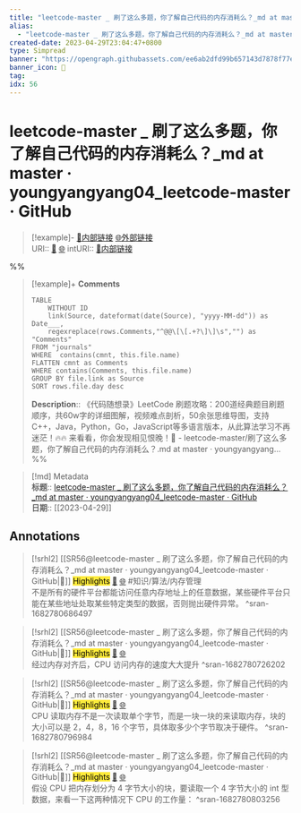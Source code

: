 ```yaml
---
title: "leetcode-master _ 刷了这么多题，你了解自己代码的内存消耗么？_md at master · youngyangyang04_leetcode-master · GitHub"
alias: 
  - "leetcode-master _ 刷了这么多题，你了解自己代码的内存消耗么？_md at master · youngyangyang04_leetcode-master · GitHub"
created-date: 2023-04-29T23:04:47+0800
type: Simpread
banner: "https://opengraph.githubassets.com/ee6ab2dfd99b657143d7878f77ec8d9feaf37bffcefa6c07baa57d98974ffca5/youngyangyang04/leetcode-master "
banner_icon: 🔖
tag: 
idx: 56
---
```


# leetcode-master _ 刷了这么多题，你了解自己代码的内存消耗么？_md at master · youngyangyang04_leetcode-master · GitHub

> [!example]- [🧷内部链接](<http://localhost:7026/unread/56>) [🌐外部链接](<https://github.com/youngyangyang04/leetcode-master/blob/master/problems/%E5%89%8D%E5%BA%8F/%E5%88%B7%E4%BA%86%E8%BF%99%E4%B9%88%E5%A4%9A%E9%A2%98%EF%BC%8C%E4%BD%A0%E4%BA%86%E8%A7%A3%E8%87%AA%E5%B7%B1%E4%BB%A3%E7%A0%81%E7%9A%84%E5%86%85%E5%AD%98%E6%B6%88%E8%80%97%E4%B9%88%EF%BC%9F.md>)    
> URI:: [🧷](<http://localhost:7026/unread/56>) [🌐](<https://github.com/youngyangyang04/leetcode-master/blob/master/problems/%E5%89%8D%E5%BA%8F/%E5%88%B7%E4%BA%86%E8%BF%99%E4%B9%88%E5%A4%9A%E9%A2%98%EF%BC%8C%E4%BD%A0%E4%BA%86%E8%A7%A3%E8%87%AA%E5%B7%B1%E4%BB%A3%E7%A0%81%E7%9A%84%E5%86%85%E5%AD%98%E6%B6%88%E8%80%97%E4%B9%88%EF%BC%9F.md>) 
> intURI:: [🧷内部链接](<http://localhost:7026/reading/56>)

%%
> [!example]+ **Comments**  
> ```dataview
> TABLE 
>     WITHOUT ID
>     link(Source, dateformat(date(Source), "yyyy-MM-dd")) as Date___, 
>     regexreplace(rows.Comments,"^@@\[\[.+?\]\]\s","") as "Comments"
> FROM "journals"
> WHERE  contains(cmnt, this.file.name)
> FLATTEN cmnt as Comments
> WHERE contains(Comments, this.file.name)
> GROUP BY file.link as Source
> SORT rows.file.day desc
> ```
>  **Description**:: 《代码随想录》LeetCode 刷题攻略：200道经典题目刷题顺序，共60w字的详细图解，视频难点剖析，50余张思维导图，支持C++，Java，Python，Go，JavaScript等多语言版本，从此算法学习不再迷茫！🔥🔥 来看看，你会发现相见恨晚！🚀  - leetcode-master/刷了这么多题，你了解自己代码的内存消耗么？.md at master · youngyangyang...
%%

> [!md] Metadata  
> **标题**:: [leetcode-master _ 刷了这么多题，你了解自己代码的内存消耗么？_md at master · youngyangyang04_leetcode-master · GitHub](https://github.com/youngyangyang04/leetcode-master/blob/master/problems/%E5%89%8D%E5%BA%8F/%E5%88%B7%E4%BA%86%E8%BF%99%E4%B9%88%E5%A4%9A%E9%A2%98%EF%BC%8C%E4%BD%A0%E4%BA%86%E8%A7%A3%E8%87%AA%E5%B7%B1%E4%BB%A3%E7%A0%81%E7%9A%84%E5%86%85%E5%AD%98%E6%B6%88%E8%80%97%E4%B9%88%EF%BC%9F.md)  
> **日期**:: [[2023-04-29]]  

## Annotations


> [!srhl2] [[SR56@leetcode-master _ 刷了这么多题，你了解自己代码的内存消耗么？_md at master · youngyangyang04_leetcode-master · GitHub|📄]] <mark style="background-color: #ffeb3b">Highlights</mark> [🧷](<http://localhost:7026/unread/56#id=1682780686497>) [🌐](<http://localhost:7026/reading/56#id=1682780686497>) #知识/算法/内存管理   
> 不是所有的硬件平台都能访问任意内存地址上的任意数据，某些硬件平台只能在某些地址处取某些特定类型的数据，否则抛出硬件异常。
> ^sran-1682780686497
 
> [!srhl2] [[SR56@leetcode-master _ 刷了这么多题，你了解自己代码的内存消耗么？_md at master · youngyangyang04_leetcode-master · GitHub|📄]] <mark style="background-color: #ffeb3b">Highlights</mark> [🧷](<http://localhost:7026/unread/56#id=1682780726202>) [🌐](<http://localhost:7026/reading/56#id=1682780726202>)   
> 经过内存对齐后，CPU 访问内存的速度大大提升
> ^sran-1682780726202
 
> [!srhl2] [[SR56@leetcode-master _ 刷了这么多题，你了解自己代码的内存消耗么？_md at master · youngyangyang04_leetcode-master · GitHub|📄]] <mark style="background-color: #ffeb3b">Highlights</mark> [🧷](<http://localhost:7026/unread/56#id=1682780796984>) [🌐](<http://localhost:7026/reading/56#id=1682780796984>)   
> CPU 读取内存不是一次读取单个字节，而是一块一块的来读取内存，块的大小可以是 2，4，8，16 个字节，具体取多少个字节取决于硬件。
> ^sran-1682780796984
 
> [!srhl2] [[SR56@leetcode-master _ 刷了这么多题，你了解自己代码的内存消耗么？_md at master · youngyangyang04_leetcode-master · GitHub|📄]] <mark style="background-color: #ffeb3b">Highlights</mark> [🧷](<http://localhost:7026/unread/56#id=1682780803256>) [🌐](<http://localhost:7026/reading/56#id=1682780803256>)   
> 假设 CPU 把内存划分为 4 字节大小的块，要读取一个 4 字节大小的 int 型数据，来看一下这两种情况下 CPU 的工作量：
> ^sran-1682780803256
 
 